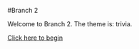 #Branch 2

Welcome to Branch 2. The theme is: trivia.

[Click here to begin](https://pleaseenjoy.github.io/branch2)
